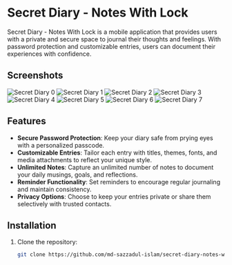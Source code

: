 # Secret Diary - Notes With Lock

Secret Diary - Notes With Lock is a mobile application that provides users with a private and secure space to journal their thoughts and feelings. With password protection and customizable entries, users can document their experiences with confidence.

## Screenshots

![Secret Diary 0](https://cnd.sazzadul.com/notes/screen-0.webp)
![Secret Diary 1](https://cnd.sazzadul.com/notes/screen-1.webp)
![Secret Diary 2](https://cnd.sazzadul.com/notes/screen-2.webp)
![Secret Diary 3](https://cnd.sazzadul.com/notes/screen-3.webp)
![Secret Diary 4](https://cnd.sazzadul.com/notes/screen-4.webp)
![Secret Diary 5](https://cnd.sazzadul.com/notes/screen-5.webp)
![Secret Diary 6](https://cnd.sazzadul.com/notes/screen-6.webp)
![Secret Diary 7](https://cnd.sazzadul.com/notes/screen-7.webp)

## Features

- **Secure Password Protection**: Keep your diary safe from prying eyes with a personalized passcode.
- **Customizable Entries**: Tailor each entry with titles, themes, fonts, and media attachments to reflect your unique style.
- **Unlimited Notes**: Capture an unlimited number of notes to document your daily musings, goals, and reflections.
- **Reminder Functionality**: Set reminders to encourage regular journaling and maintain consistency.
- **Privacy Options**: Choose to keep your entries private or share them selectively with trusted contacts.

## Installation

1. Clone the repository:
   ```sh
   git clone https://github.com/md-sazzadul-islam/secret-diary-notes-with-lock.git
